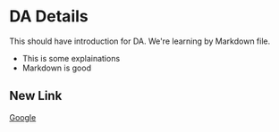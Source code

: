 # DA Details

This should have introduction for DA. We're learning by Markdown file.

* This is some explainations
* Markdown is good

## New Link
[Google](https://www.google.com) 